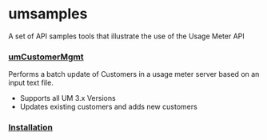 # umsamples #

 A set of API samples tools that illustrate the use of the Usage Meter API

 
### [umCustomerMgmt](docs/umCustomerMgmt.md) ###

Performs a batch update of Customers in a usage meter server based on an input text file.

* Supports all UM 3.x Versions
* Updates existing customers and adds new customers



### [Installation](docs/installation.md) ###
